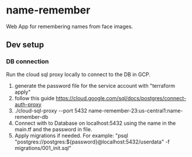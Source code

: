 # name-remember

Web App for remembering names from face images.

## Dev setup

### DB connection

Run the cloud sql proxy locally to connect to the DB in GCP.

1. generate the password file for the service account with "terraform apply"
2. follow this guide https://cloud.google.com/sql/docs/postgres/connect-auth-proxy
3. ./cloud-sql-proxy --port 5432 name-remember-23:us-central1:name-remember-db
4. Connect with to Database on localhost:5432 using the name in the main.tf and the password in file.
5. Apply migrations if needed. For example: "psql "postgres://postgres:${password}@localhost:5432/userdata" -f migrations/001_init.sql"
